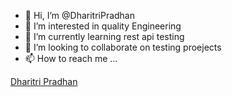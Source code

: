 - 👋 Hi, I’m @DharitriPradhan
- 👀 I’m interested in quality Engineering
- 🌱 I’m currently learning rest api testing
- 💞️ I’m looking to collaborate on testing proejects
- 📫 How to reach me ...

<div class="badge-base LI-profile-badge" data-locale="en_US" data-size="medium" data-theme="light" data-type="VERTICAL" data-vanity="sony8" data-version="v1"><a class="badge-base__link LI-simple-link" href="https://www.linkedin.com/in/sony8?trk=profile-badge">Dharitri Pradhan</a></div>
              
<!---
DharitriPradhan/DharitriPradhan is a ✨ special ✨ repository because its `README.md` (this file) appears on your GitHub profile.
You can click the Preview link to take a look at your changes.
<div class="badge-base LI-profile-badge" data-locale="en_US" data-size="medium" data-theme="light" data-type="VERTICAL" data-vanity="sony8" data-version="v1"><a class="badge-base__link LI-simple-link" href="https://www.linkedin.com/in/sony8?trk=profile-badge">Dharitri Pradhan</a></div>
              
--->
